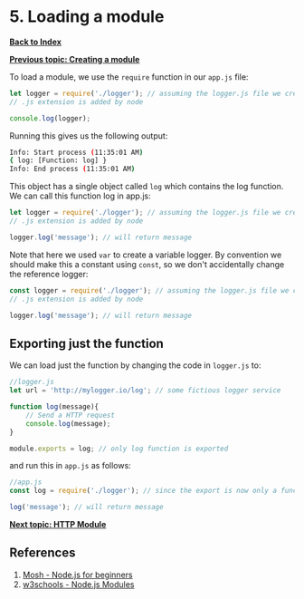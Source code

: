 # 5. Loading a module

**[Back to Index](README.md)**

**[Previous topic: Creating a module](creating-modules.md)**

To load a module, we use the `require` function in our `app.js` file:

```JavaScript
let logger = require('./logger'); // assuming the logger.js file we created is in the same foler
// .js extension is added by node

console.log(logger);
```

Running this gives us the following output:

```bash
Info: Start process (11:35:01 AM)
{ log: [Function: log] }
Info: End process (11:35:01 AM)
```

This object has a single object called `log` which contains the log function. We can call this function log in app.js:

```JavaScript
let logger = require('./logger'); // assuming the logger.js file we created is in the same foler
// .js extension is added by node

logger.log('message'); // will return message
```

Note that here we used `var` to create a variable logger. By convention we should make this a constant using `const`, so we don't accidentally change the reference logger:

```JavaScript
const logger = require('./logger'); // assuming the logger.js file we created is in the same foler
// .js extension is added by node

logger.log('message'); // will return message
```

## Exporting just the function

We can load just the function by changing the code in `logger.js` to:
```JavaScript
//logger.js
let url = 'http://mylogger.io/log'; // some fictious logger service

function log(message){
    // Send a HTTP request
    console.log(message);
}

module.exports = log; // only log function is exported
```

and run this in `app.js` as follows:

```JavaScript
//app.js
const log = require('./logger'); // since the export is now only a function

log('message'); // will return message
```

**[Next topic: HTTP Module](http-module.md)**

## References

1. [Mosh - Node.js for beginners](https://www.youtube.com/watch?v=TlB_eWDSMt4)
2. [w3schools - Node.js Modules](https://www.w3schools.com/nodejs/nodejs_modules.asp)